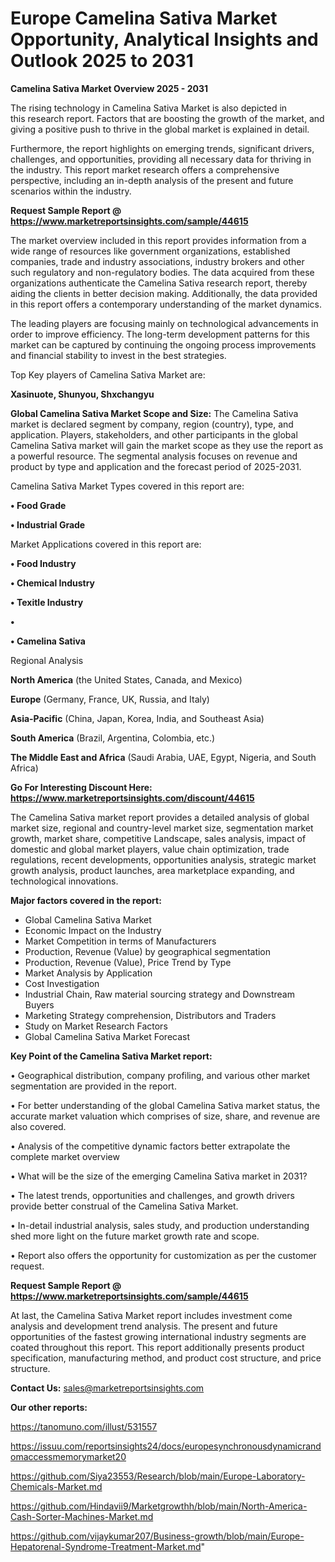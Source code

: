 # Europe Camelina Sativa Market Opportunity, Analytical Insights and Outlook 2025 to 2031

<Strong> Camelina Sativa Market Overview 2025 - 2031</strong>

The rising technology in Camelina Sativa Market is also depicted in this research report. Factors that are boosting the growth of the market, and giving a positive push to thrive in the global market is explained in detail.

Furthermore, the report highlights on emerging trends, significant drivers, challenges, and opportunities, providing all necessary data for thriving in the industry. This report market research offers a comprehensive perspective, including an in-depth analysis of the present and future scenarios within the industry.

<strong>Request Sample Report @ <a href=https://www.marketreportsinsights.com/sample/44615>https://www.marketreportsinsights.com/sample/44615</a></strong>

The market overview included in this report provides information from a wide range of resources like government organizations, established companies, trade and industry associations, industry brokers and other such regulatory and non-regulatory bodies. The data acquired from these organizations authenticate the Camelina Sativa research report, thereby aiding the clients in better decision making. Additionally, the data provided in this report offers a contemporary understanding of the market dynamics.

The leading players are focusing mainly on technological advancements in order to improve efficiency. The long-term development patterns for this market can be captured by continuing the ongoing process improvements and financial stability to invest in the best strategies.

Top Key players of Camelina Sativa Market are:

<strong>Xasinuote, Shunyou, Shxchangyu</strong>

<strong><b>Global Camelina Sativa Market Scope and Size:</b></strong>
The Camelina Sativa market is declared segment by company, region (country), type, and application. Players, stakeholders, and other participants in the global Camelina Sativa market will gain the market scope as they use the report as a powerful resource. The segmental analysis focuses on revenue and product by type and application and the forecast period of 2025-2031.

Camelina Sativa Market Types covered in this report are:

<strong>•  Food Grade

•  Industrial Grade</strong>

Market Applications covered in this report are:

<strong>•  Food Industry

•  Chemical Industry

•  Texitle Industry

•  

•  Camelina Sativa</strong> 

Regional Analysis

<strong>North America</strong> (the United States, Canada, and Mexico)

<strong>Europe</strong> (Germany, France, UK, Russia, and Italy)

<strong>Asia-Pacific</strong> (China, Japan, Korea, India, and Southeast Asia)

<strong>South America</strong> (Brazil, Argentina, Colombia, etc.)

<strong>The Middle East and Africa</strong> (Saudi Arabia, UAE, Egypt, Nigeria, and South Africa)

<strong>Go For Interesting Discount Here: <a href=https://www.marketreportsinsights.com/discount/44615>https://www.marketreportsinsights.com/discount/44615</a></strong>

The Camelina Sativa market report provides a detailed analysis of global market size, regional and country-level market size, segmentation market growth, market share, competitive Landscape, sales analysis, impact of domestic and global market players, value chain optimization, trade regulations, recent developments, opportunities analysis, strategic market growth analysis, product launches, area marketplace expanding, and technological innovations.

<strong><b>Major factors covered in the report:</b></strong>
<ul>
  <li>Global Camelina Sativa Market </li>
  <li>Economic Impact on the Industry</li>
  <li>Market Competition in terms of Manufacturers</li>
  <li>Production, Revenue (Value) by geographical segmentation</li>
  <li>Production, Revenue (Value), Price Trend by Type</li>
  <li>Market Analysis by Application</li>
  <li>Cost Investigation</li>
  <li>Industrial Chain, Raw material sourcing strategy and Downstream Buyers</li>
  <li>Marketing Strategy comprehension, Distributors and Traders</li>
  <li>Study on Market Research Factors</li>
  <li>Global Camelina Sativa Market Forecast</li>
</ul>

<strong><b>Key Point of the Camelina Sativa Market report:</b></strong>

• Geographical distribution, company profiling, and various other market segmentation are provided in the report.

• For better understanding of the global Camelina Sativa market status, the accurate market valuation which comprises of size, share, and revenue are also covered.

• Analysis of the competitive dynamic factors better extrapolate the complete market overview

• What will be the size of the emerging Camelina Sativa market in 2031?

• The latest trends, opportunities and challenges, and growth drivers provide better construal of the Camelina Sativa Market.

• In-detail industrial analysis, sales study, and production understanding shed more light on the future market growth rate and scope.

• Report also offers the opportunity for customization as per the customer request.

<strong>Request Sample Report @ <a href=https://www.marketreportsinsights.com/sample/44615>https://www.marketreportsinsights.com/sample/44615</a></strong>

At last, the Camelina Sativa Market report includes investment come analysis and development trend analysis. The present and future opportunities of the fastest growing international industry segments are coated throughout this report. This report additionally presents product specification, manufacturing method, and product cost structure, and price structure.

<strong>Contact Us:</strong>
sales@marketreportsinsights.com

<strong>Our other reports:</strong>

<a href=https://tanomuno.com/illust/531557>https://tanomuno.com/illust/531557</a>

<a href=https://issuu.com/reportsinsights24/docs/europesynchronousdynamicrandomaccessmemorymarket20>https://issuu.com/reportsinsights24/docs/europesynchronousdynamicrandomaccessmemorymarket20</a>

<a href=https://github.com/Siya23553/Research/blob/main/Europe-Laboratory-Chemicals-Market.md>https://github.com/Siya23553/Research/blob/main/Europe-Laboratory-Chemicals-Market.md</a>

<a href=https://github.com/Hindavii9/Marketgrowthh/blob/main/North-America-Cash-Sorter-Machines-Market.md>https://github.com/Hindavii9/Marketgrowthh/blob/main/North-America-Cash-Sorter-Machines-Market.md</a>

<a href=https://github.com/vijaykumar207/Business-growth/blob/main/Europe-Hepatorenal-Syndrome-Treatment-Market.md>https://github.com/vijaykumar207/Business-growth/blob/main/Europe-Hepatorenal-Syndrome-Treatment-Market.md</a>"
